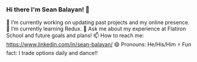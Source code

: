 ### Hi there I'm Sean Balayan!  👋

🔭 I’m currently working on updating past projects and my online presence. 
🌱 I’m currently learning Redux. 
💬 Ask me about my experience at Flatiron School and future goals and plans!
📫 How to reach me: https://www.linkedin.com/in/sean-balayan/
😄 Pronouns: He/His/Him
⚡ Fun fact: I trade options daily and dance!!
